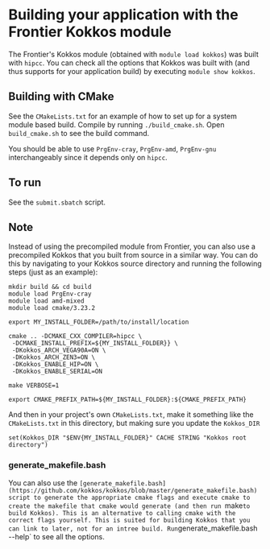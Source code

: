 # Building your application with the Frontier Kokkos module

The Frontier's Kokkos module (obtained with `module load kokkos`) was  built
with `hipcc`. You can check all the options that Kokkos was built with (and thus
supports for your application build) by executing `module show kokkos`. 


## Building with CMake
See the `CMakeLists.txt` for an example of how to set up for a system module
based build.  Compile by running `./build_cmake.sh`. Open `build_cmake.sh` to
see the build command. 

You should be able to use `PrgEnv-cray`, `PrgEnv-amd`, `PrgEnv-gnu`
interchangeably since it depends only on `hipcc`.


## To run
See the `submit.sbatch` script.


## Note
Instead of using the precompiled module from Frontier, you can also use a precompiled
Kokkos that you built from source in a similar way. You can do this by
navigating to your Kokkos source directory and running the following steps
(just as an example):

```
mkdir build && cd build
module load PrgEnv-cray
module load amd-mixed 
module load cmake/3.23.2

export MY_INSTALL_FOLDER=/path/to/install/location

cmake .. -DCMAKE_CXX_COMPILER=hipcc \
 -DCMAKE_INSTALL_PREFIX=${MY_INSTALL_FOLDER}} \
 -DKokkos_ARCH_VEGA90A=ON \
 -DKokkos_ARCH_ZEN3=ON \
 -DKokkos_ENABLE_HIP=ON \
 -DKokkos_ENABLE_SERIAL=ON 

make VERBOSE=1

export CMAKE_PREFIX_PATH=${MY_INSTALL_FOLDER}:${CMAKE_PREFIX_PATH}
```

And then in your project's own `CMakeLists.txt`, make it something like the 
`CMakeLists.txt` in this directory, but making sure you update the `Kokkos_DIR`

```
set(Kokkos_DIR "$ENV{MY_INSTALL_FOLDER}" CACHE STRING "Kokkos root directory")
```

### generate_makefile.bash

You can also use the
`[generate_makefile.bash](https://github.com/kokkos/kokkos/blob/master/generate_makefile.bash)
script to generate the appropriate cmake flags and execute cmake to create the
makefile that cmake would generate (and then run `make` to build Kokkos). This is an alternative to calling cmake with the correct flags yourself. This is suited for building Kokkos that you can link to later, not for an intree build. Run `generate_makefile.bash --help` to see
all the options.

